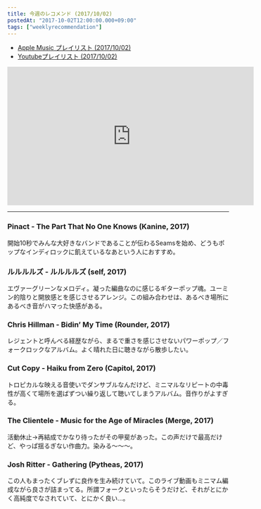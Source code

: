```yaml
---
title: 今週のレコメンド (2017/10/02)
postedAt: "2017-10-02T12:00:00.000+09:00"
tags: ["weeklyrecommendation"]
---
```


* [Apple Music プレイリスト (2017/10/02)](https://itunes.apple.com/jp/playlist/%E4%BB%8A%E9%80%B1%E3%81%AE%E3%83%AC%E3%82%B3%E3%83%A1%E3%83%B3%E3%83%89-2017-10-02/idpl.u-55D6466tYDxR47)
* [Youtubeプレイリスト (2017/10/02)](https://www.youtube.com/playlist?list=PLegnWsUgQayd43ZIg5VDcF2rqrAftCK1N)
<iframe width="560" height="315" src="https://www.youtube.com/embed/videoseries?list=PLegnWsUgQayd43ZIg5VDcF2rqrAftCK1N" frameborder="0" allowfullscreen=""></iframe> 

---

### Pinact - The Part That No One Knows (Kanine, 2017)

開始10秒でみんな大好きなバンドであることが伝わるSeamsを始め、どうもポップなインディロックに飢えているなあという人におすすめ。

### ルルルルズ - ルルルルズ (self, 2017)

エヴァーグリーンなメロディ。凝った編曲なのに感じるギターポップ魂。ユーミン的陰りと開放感とを感じさせるアレンジ。この組み合わせは、あるべき場所にあるべき音がハマった快感がある。

### Chris Hillman - Bidin’ My Time (Rounder, 2017)

レジェントと呼んべる経歴ながら、まるで重さを感じさせないパワーポップ／フォークロックなアルバム。よく晴れた日に聴きながら散歩したい。

### Cut Copy - Haiku from Zero (Capitol, 2017)

トロピカルな映える音使いでダンサブルなんだけど、ミニマルなリピートの中毒性が高くて場所を選ばずつい繰り返して聴いてしまうアルバム。音作りがよすぎる。

### The Clientele - Music for the Age of Miracles (Merge, 2017)

活動休止→再結成でかなり待ったがその甲斐があった。この声だけで最高だけど、やっぱ揺るぎない作曲力。染みる〜〜〜。

### Josh Ritter - Gathering (Pytheas, 2017)

この人もまったくブレずに良作を生み続けていて。このライブ動画もミニマム編成ながら良さが詰まってる。所謂フォークといったらそうだけど、それがとにかく高純度でなされていて、とにかく良い…。
